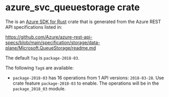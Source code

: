 # azure_svc_queuestorage crate

The is an [Azure SDK for Rust](https://github.com/Azure/azure-sdk-for-rust) crate that is generated from the Azure REST API specifications listed in:

https://github.com/Azure/azure-rest-api-specs/blob/main/specification/storage/data-plane/Microsoft.QueueStorage/readme.md

The default `Tag` is `package-2018-03`.

The following `Tag`s are available:

- `package-2018-03` has 16 operations from 1 API versions: `2018-03-28`. Use crate feature `package-2018-03` to enable. The operations will be in the `package_2018_03` module.